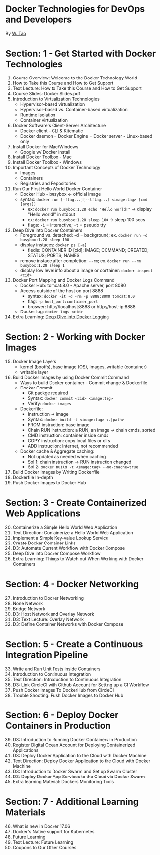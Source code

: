 Docker Technologies for DevOps and Developers
=============================================
By [W. Tao](https://www.udemy.com/docker-tutorial-for-devops-run-docker-containers/learn/v4/content)

# Section: 1 - Get Started with Docker Technologies
1. Course Overview: Welcome to the Docker Technology World
2. How to Take this Course and How to Get Support
3. Text Lecture: How to Take this Course and How to Get Support
4. Course Slides:  Docker Slides.pdf
5. Introduction to Virtualization Technologies
    + Hypervisor-based virtualization
    + Hypervisor-based vs. Container-based virtualization
    + Runtime isolation
    + Container virtualization
6. Docker Software's Client-Server Architecture
    + Docker client - CLI & Kitematic
    + Docker daemon = Docker Engine = Docker server - Linux-based only
7. Install Docker for Mac/Windows
    + Google w/  Docker install
8. Install Docker Toolbox - Mac
9. Install Docker Toolbox - Windows
10. Important Concepts of Docker Technology
    + Images
    + Containers
    + Registries and Repositories
11. Run Our First Hello World Docker Container
    + Docker Hub - busybox <- official image
    + syntax: `docker run [-flag...][--lflag...] <image:tag> [cmd [args]]`
        + ex: `docker run busybox:1.28 echo "Hello world!"` -> display "Hello world!" in stdout
        + ex: `docker run busybox:1.28 sleep 100` -> sleep 100 secs
        + flags: `-i` = interactive; `-t` = pseudo tty
12. Deep Dive into Docker Containers
    + Foreground vs. detached: -d = background; ex. `docker run -d busybox:1.28 sleep 100`
    + display instaces: `docker ps [-a]`
        + fiedls: CONTAINER ID [cid]; IMAGE; COMMAND; CREATED; STATUS; PORTS; NAMES
    + remove instace after completion: `--rm`; ex. `docker run --rm busybox:1.28 sleep 1`
    + display low level info about a image or container: `docker inspect <cid>`
13. Docker Port Mapping and Docker Logs Command
    + Docker Hub: tomcat:8.0 - Apache server, port 8080
    + Access outside of the host on port 8888
        + syntax: `docker -it -d -rm -p 8888:8080 tomcat:8.0`
        + flag: `-p host_port:container_port`
        + broswer: http://localhost:8888 or http://host-ip:8888
    + Docker log: `docker logs <cid>`
14. Extra Learning: [Deep Dive into Docker Logging](https://www.level-up.one/deep-dive-into-docker-logging/)

# Section: 2 - Working with Docker Images
15. Docker Image Layers
    + kernel (bootfs), base image (OS), images, writable (container)
    + writable layer 
16. Build Docker Images by using Docker Commit Command
    + Ways to build Docker container - Commit change & Dockerfile
    + Docker Commit:
        + Git packge required
        + Syntax: `docker commit <cid> <image:tag>`
        + Verify: `docker images`
    + Dockerfile: 
        + Instruction -> image
        + Syntax: `docker build -t <image:tag> <.|path>`
        + FROM instruction: base image
        + Chain RUN instruction: a RUN, an image -> chain cmds, sorted
        + CMD instruction: container inside cmds
        + COPY instruction: copy local files or dirs
        + ADD instruction: Internet, not recommended
    + Docker cache & Aggregate caching: 
        + Not updated as needed when caching
        + Sol 1: chain instruction -> RUN instruction changed
        + Sol 2: `docker build -t <image:tag> --no-chache=true`
17. Build Docker Images by Writing Dockerfile
18. Dockerfile In-depth
19. Push Docker Images to Docker Hub

# Section: 3 - Create Containerized Web Applications
20. Containerize a Simple Hello World Web Application
21. Text Direction: Containerize a Hello World Web Application
22. Implement a Simple Key-value Lookup Service
23. Create Docker Container Links
24. D3: Automate Current Workflow with Docker Compose
25. Deep Dive into Docker Compose Workflow
26. Extra Learning: Things to Watch out When Working with Docker Containers

# Section: 4 - Docker Networking
27. Introduction to Docker Networking
28. None Network
29. Bridge Network
30. D3: Host Network and Overlay Network
31. D3: Text Lecture: Overlay Network
32. D3: Define Container Networks with Docker Compose

# Section: 5 - Create a Continuous Integration Pipeline
33. Write and Run Unit Tests inside Containers
34. Introduction to Continuous Integration
35. Text Direction: Introduction to Continuous Integration
36. D3: Link CircleCI with Github Account for Setting up a CI Workflow
37. Push Docker Images To DockerHub from CircleCI
38. Trouble Shooting: Push Docker Images to Docker Hub

# Section: 6 - Deploy Docker Containers in Production
39. D3: Introduction to Running Docker Containers in Production
40. Register Digital Ocean Account for Deploying Containerized Applications
41. D3: Deploy Docker Application to the Cloud with Docker Machine
42. Text Direction: Deploy Docker Application to the Cloud with Docker Machine
43. D3: Introduction to Docker Swarm and Set up Swarm Cluster
44. D3: Deploy Docker App Services to the Cloud via Docker Swarm
45. Extra learning Material: Dockers Monitoring Tools

# Section: 7 - Additional Learning Materials
46. What is new in Docker 17.06
47. Docker's Native support for Kubernetes
48. Future Learning
49. Text Lecture: Future Learning
50. Coupons to Our Other Courses


